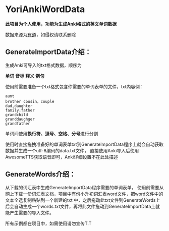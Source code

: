 # YoriAnkiWordData
**此项目为个人使用，功能为生成Anki格式的英文单词数据**

数据来源为[有道](https://www.youdao.com/)，如侵权请联系删除



## GenerateImportData介绍：

生成Anki可导入的txt格式数据，顺序为

**单词** **音标** **释义** **例句**

使用前需要准备一个txt格式包含你需要的单词表单的文件，txt内容例：

```
aunt
brother cousin，couple
dad,daughter
family;father
grandchild
granddaughger
grandfather
```

单词间使用**换行符、逗号、空格、分号**进行分割

使用时直接拖拽准备好的单词表单txt到GenerateImportData程序上就会自动获取数据并生成一个utf-8编码的data.txt文件，
直接使用Anki导入后使用AwesomeTTS获取语音即可，Anki详细设置不在此处描述

## GenerateWords介绍：

从下载的词汇表中生成GenerateImportData程序需要的单词表单，
使用前需要从网上下载一份词汇表文档，项目中有份小升初词汇表word文件，把word文件中的文本全选复制粘贴到一个新建的txt
中，之后拖动此txt文件到GenerateWords上后会自动生成一个words.txt文件，再将此文件拖动到GenerateImportData上就能产生需要的导入文件。

所有示例都在项目中，如需使用请勿宣传T.T
